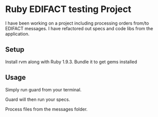 # Ruby EDIFACT testing Project
I have been working on a project including processing orders from/to EDIFACT messages.
I have refactored out specs and code libs from the application.

## Setup
Install rvm along with Ruby 1.9.3.
Bundle it to get gems installed

## Usage
Simply run guard from your terminal.

Guard will then run your specs.

Process files from the messages folder.
